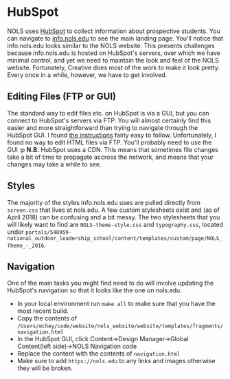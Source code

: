 # HubSpot
NOLS uses [HubSpot](https://www.hubspot.com/) to collect information about prospective students. You can navigate to [info.nols.edu](info.nols.edu) to see the main landing page.
You'll notice that info.nols.edu looks similar to the NOLS website. This presents challenges because info.nols.edu is hosted on HubSpot's servers, over which we have minimal control, and yet we need to maintain the look and feel of the NOLS website. Fortunately, Creative does most of the work to make it look pretty. Every once in a while, however, we have to get involved.
## Editing Files (FTP or GUI)
The standard way to edit files etc. on HubSpot is via a GUI, but you can connect to HubSpot's servers via FTP. You will almost certainly find this easier and more straightforward than trying to navigate through the HubSpot GUI. I found [the instructions](https://designers.hubspot.com/docs/tools/hubspot-ftp) fairly easy to follow.
Unfortunately, I found no way to edit HTML files via FTP. You'll probably need to use the GUI :p
**N.B.** HubSpot uses a CDN. This means that sometimes file changes take a bit of time to propagate accross the network, and means that your changes may take a while to see.
## Styles
The majority of the styles info.nols.edu uses are pulled directly from `screen.css` that lives at nols.edu. A few custom stylesheets exist and (as of April 2018) can be confusing and a bit messy. The two stylesheets that you will likely want to find are `NOLS-theme-style.css` and `typography.css`, located under `portals/548959-national_outdoor_leadership_school/content/templates/custom/page/NOLS_Theme_-_2016`.
## Navigation
One of the main tasks you might find need to do will involve updating the HubSpot's navigation so that it looks like the one on nols.edu.
- In your local environment run `make all` to make sure that you have the most recent build.
- Copy the contents of `/Users/mchey/code/website/nols_website/website/templates/fragments/navigation.html`
- In the HubSpot GUI, click Content->Design Manager->Global Content(left side)->NOLS Navigation code
- Replace the content with the contents of `navigation.html`
- Make sure to add `https://nols.edu` to any links and images otherwise they will be broken.
